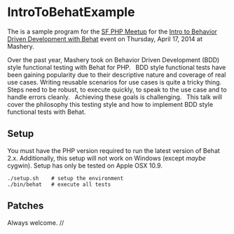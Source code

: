 IntroToBehatExample
===================

The is a sample program for the [SF PHP Meetup](http://www.meetup.com/sf-php/) for the [Intro to Behavior Driven Development with Behat](http://www.meetup.com/sf-php/events/169678302/) event on Thursday, April 17, 2014 at Mashery.

Over the past year, Mashery took on Behavior Driven Development (BDD) style functional testing with Behat for PHP.  BDD style functional tests have been gaining popularity due to their descriptive nature and coverage of real use cases. Writing reusable scenarios for use cases is quite a tricky thing.  Steps need to be robust, to execute quickly, to speak to the use case and to handle errors cleanly.  Achieving these goals is challenging.  This talk will cover the philosophy this testing style and how to implement BDD style functional tests with Behat. 

Setup
-----

You must have the PHP version required to run the latest version of Behat 2.x.  Additionally, this setup will not work on Windows (except _maybe_ cygwin).  Setup has only be tested on Apple OSX 10.9.

    ./setup.sh    # setup the environment
    ./bin/behat   # execute all tests

Patches
-------

Always welcome.
//
